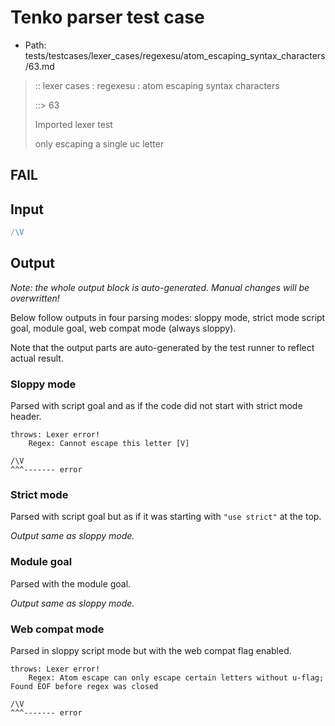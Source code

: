 # Tenko parser test case

- Path: tests/testcases/lexer_cases/regexesu/atom_escaping_syntax_characters/63.md

> :: lexer cases : regexesu : atom escaping syntax characters
>
> ::> 63
>
> Imported lexer test
>
> only escaping a single uc letter

## FAIL

## Input

`````js
/\V
`````

## Output

_Note: the whole output block is auto-generated. Manual changes will be overwritten!_

Below follow outputs in four parsing modes: sloppy mode, strict mode script goal, module goal, web compat mode (always sloppy).

Note that the output parts are auto-generated by the test runner to reflect actual result.

### Sloppy mode

Parsed with script goal and as if the code did not start with strict mode header.

`````
throws: Lexer error!
    Regex: Cannot escape this letter [V]

/\V
^^^------- error
`````

### Strict mode

Parsed with script goal but as if it was starting with `"use strict"` at the top.

_Output same as sloppy mode._

### Module goal

Parsed with the module goal.

_Output same as sloppy mode._

### Web compat mode

Parsed in sloppy script mode but with the web compat flag enabled.

`````
throws: Lexer error!
    Regex: Atom escape can only escape certain letters without u-flag; Found EOF before regex was closed

/\V
^^^------- error
`````

